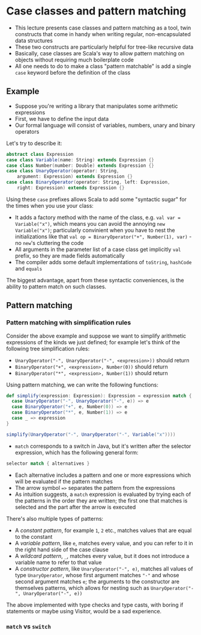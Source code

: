 # Case classes and pattern matching

- This lecture presents case classes and pattern matching as a tool, twin
constructs that come in handy when writing regular,
non-encapsulated data structures
- These two constructs are particularly helpful for tree-like recursive data
- Basically, case classes are Scala's way to allow pattern matching
on objects without requiring much boilerplate code
- All one needs to do to make a class "pattern matchable" is add a single
`case` keyword before the definition of the class

## Example

- Suppose you're writing a library that manipulates some
arithmetic expressions
- First, we have to define the input data
- Our formal language will consist of variables, numbers, unary and
binary operators

Let's try to describe it:

```scala
abstract class Expression
case class Variable(name: String) extends Expression {}
case class Number(number: Double) extends Expression {}
case class UnaryOperator(operator: String,
    argument: Expression) extends Expression {}
case class BinaryOperator(operator: String, left: Expression,
    right: Expression) extends Expression {}
```

Using these `case` prefixes allows Scala to add some "syntactic sugar"
for the times when you use your class:

- It adds a factory method with the name of the class, e.g. `val var =
Variable("x")`, which means you can avoid the annoying `new Variable("x")`;
particularly convinient when you have to nest the initializations like
that `val op = BinaryOperator("+", Number(1), var)` - no `new`'s
cluttering the code
- All arguments in the parameter list of a case class get implicitly `val`
prefix, so they are made fields automatically
- The compiler adds some default implementations of `toString`, `hashCode`
and `equals`

The biggest advantage, apart from these syntactic conveniences, is the
ability to pattern match on such classes.

## Pattern matching

### Pattern matching with simplification rules

Consider the above example and suppose we want to simplify arithmetic
expressions of the kinds we just defined; for example let's think of the
following tree simplification rules:

- `UnaryOperator("-", UnaryOperator("-", <expression>))` should return
*<expression>*
- `BinaryOperator("+", <expression>, Number(0))` should return
*<expression>*
- `BinaryOperator("*", <expression>, Number(1))` should return
*<expression>*

Using pattern matching, we can write the following functions:

```scala
def simplify(expression: Expression): Expression = expression match {
  case UnaryOperator("-", UnaryOperator("-", e)) => e
  case BinaryOperator("+", e, Number(0)) => e
  case BinaryOperator("*", e, Number(1)) => e
  case _ => expression
}

simplify(UnaryOperator("-", UnaryOperator("-", Variable("x"))))
```

- `match` corresponds to a switch in Java, but it's written after the
selector expression, which has the following general form:

```scala
selector match { alternatives }
```

- Each alternative includes a pattern and one or more expressions
which will be evaluated if the pattern matches
- The arrow symbol `=>` separates the pattern from the expressions
- As intuition suggests, a `match` expression is evaluated by trying each
of the patterns in the order they are written; the first one that matches
is selected and the part after the arrow is executed

There's also multiple types of patterns:
- A *constant pattern*, for example `1`, `2` etc., matches values that are
equal to the constant
- A *variable pattern*, like `e`, matches every value, and you can refer
to it in the right hand side of the case clause
- A *wildcard pattern*, `_`, matches every value, but it does not introduce
a variable name to refer to that value
- A *constructor pattern*, like `UnaryOperator("-", e)`, matches all
values of type `UnaryOperator`, whose first argument matches `"-"` and
whose second argument matches `e`; the arguments to the constructor are
themselves patterns, which allows for nesting such as `UnaryOperator("-",
UnaryOperator("-", e))`

The above implemented with type checks and type casts, with boring if
statements or maybe using Visitor, would be a sad experience.

### `match` vs `switch`

